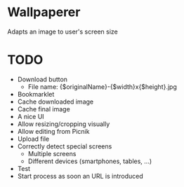 # Wallpaperer

Adapts an image to user's screen size

# TODO

- Download button
  - File name: {$originalName}-{$width}x{$height}.jpg
- Bookmarklet
- Cache downloaded image
- Cache final image
- A nice UI
- Allow resizing/cropping visually
- Allow editing from Picnik
- Upload file
- Correctly detect special screens
  - Multiple screens
  - Different devices (smartphones, tables, ...)
- Test
- Start process as soon an URL is introduced
